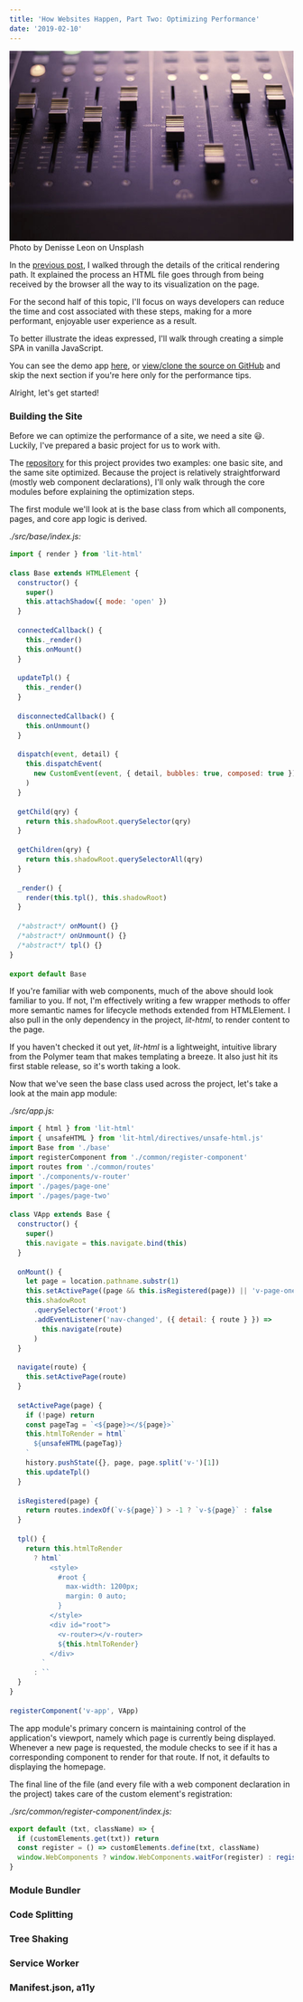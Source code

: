 ```yaml
---
title: 'How Websites Happen, Part Two: Optimizing Performance'
date: '2019-02-10'
---
```


<div id="img-container">
<img id="knowledge-img" src="./images/optimize-v2.jpg">
<div class="src-container"><span class="source">Photo by Denisse Leon on Unsplash</span></div>
</div>

In the <a href="/05-treading-critical-rendering" target="_blank">previous post</a>, I walked through the details of the critical rendering path. It explained the process an HTML file goes through from being received by the browser all the way to its visualization on the page.

For the second half of this topic, I'll focus on ways developers can reduce the time and cost associated with these steps, making for a more performant, enjoyable user experience as a result.

To better illustrate the ideas expressed, I'll walk through creating a simple SPA in vanilla JavaScript.

You can see the demo app <a href="https://vanilla-site-dzmkgredfp.now.sh/page-one" target="_blank">here</a>, or <a href="https://github.com/alephnode/vanilla-spa" target="_blank">view/clone the source on GitHub</a> and skip the next section if you're here only for the performance tips.

Alright, let's get started!

### Building the Site

Before we can optimize the performance of a site, we need a site 😃. Luckily, I've prepared a basic project for us to work with.

The <a href="https://github.com/alephnode/vanilla-spa" target="_blank">repository</a> for this project provides two examples: one basic site, and the same site optimized. Because the project is relatively straightforward (mostly web component declarations), I'll only walk through the core modules before explaining the optimization steps.

The first module we'll look at is the base class from which all components, pages, and core app logic is derived.

_./src/base/index.js:_

```javascript
import { render } from 'lit-html'

class Base extends HTMLElement {
  constructor() {
    super()
    this.attachShadow({ mode: 'open' })
  }

  connectedCallback() {
    this._render()
    this.onMount()
  }

  updateTpl() {
    this._render()
  }

  disconnectedCallback() {
    this.onUnmount()
  }

  dispatch(event, detail) {
    this.dispatchEvent(
      new CustomEvent(event, { detail, bubbles: true, composed: true })
    )
  }

  getChild(qry) {
    return this.shadowRoot.querySelector(qry)
  }

  getChildren(qry) {
    return this.shadowRoot.querySelectorAll(qry)
  }

  _render() {
    render(this.tpl(), this.shadowRoot)
  }

  /*abstract*/ onMount() {}
  /*abstract*/ onUnmount() {}
  /*abstract*/ tpl() {}
}

export default Base
```

If you're familiar with web components, much of the above should look familiar to you. If not, I'm effectively writing a few wrapper methods to offer more semantic names for lifecycle methods extended from HTMLElement. I also pull in the only dependency in the project, _lit-html_, to render content to the page.

If you haven't checked it out yet, _lit-html_ is a lightweight, intuitive library from the Polymer team that makes templating a breeze. It also just hit its first stable release, so it's worth taking a look.

Now that we've seen the base class used across the project, let's take a look at the main app module:

_./src/app.js:_

```javascript
import { html } from 'lit-html'
import { unsafeHTML } from 'lit-html/directives/unsafe-html.js'
import Base from './base'
import registerComponent from './common/register-component'
import routes from './common/routes'
import './components/v-router'
import './pages/page-one'
import './pages/page-two'

class VApp extends Base {
  constructor() {
    super()
    this.navigate = this.navigate.bind(this)
  }

  onMount() {
    let page = location.pathname.substr(1)
    this.setActivePage((page && this.isRegistered(page)) || 'v-page-one')
    this.shadowRoot
      .querySelector('#root')
      .addEventListener('nav-changed', ({ detail: { route } }) =>
        this.navigate(route)
      )
  }

  navigate(route) {
    this.setActivePage(route)
  }

  setActivePage(page) {
    if (!page) return
    const pageTag = `<${page}></${page}>`
    this.htmlToRender = html`
      ${unsafeHTML(pageTag)}
    `
    history.pushState({}, page, page.split('v-')[1])
    this.updateTpl()
  }

  isRegistered(page) {
    return routes.indexOf(`v-${page}`) > -1 ? `v-${page}` : false
  }

  tpl() {
    return this.htmlToRender
      ? html`
          <style>
            #root {
              max-width: 1200px;
              margin: 0 auto;
            }
          </style>
          <div id="root">
            <v-router></v-router>
            ${this.htmlToRender}
          </div>
        `
      : ``
  }
}

registerComponent('v-app', VApp)
```

The app module's primary concern is maintaining control of the application's viewport, namely which page is currently being displayed. Whenever a new page is requested, the module checks to see if it has a corresponding component to render for that route. If not, it defaults to displaying the homepage.

The final line of the file (and every file with a web component declaration in the project) takes care of the custom element's registration:

_./src/common/register-component/index.js:_

```javascript
export default (txt, className) => {
  if (customElements.get(txt)) return
  const register = () => customElements.define(txt, className)
  window.WebComponents ? window.WebComponents.waitFor(register) : register()
}
```

### Module Bundler

### Code Splitting

### Tree Shaking

### Service Worker

### Manifest.json, a11y
